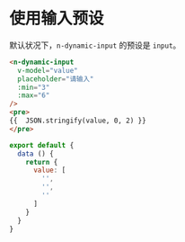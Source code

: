 # 使用输入预设
默认状况下，`n-dynamic-input` 的预设是 `input`。
```html
<n-dynamic-input
  v-model="value"
  placeholder="请输入"
  :min="3"
  :max="6"
/>
<pre>
{{  JSON.stringify(value, 0, 2) }}
</pre>
```
```js
export default {
  data () {
    return {
      value: [
        '',
        '',
        ''
      ]
    }
  }
}
```